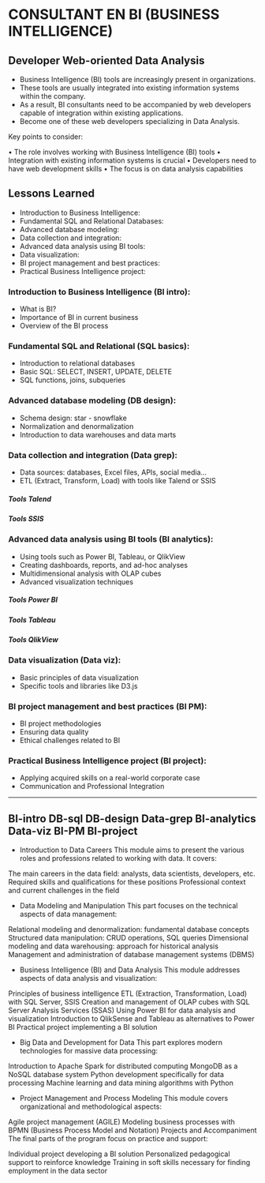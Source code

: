 
# CONSULTANT EN BI (BUSINESS INTELLIGENCE)
## Developer Web-oriented Data Analysis


- Business Intelligence (BI) tools are increasingly present in organizations. 
- These tools are usually integrated into existing information systems within the company. 
- As a result, BI consultants need to be accompanied by web developers capable of integration within existing applications. 
- Become one of these web developers specializing in Data Analysis.

Key points to consider:

• The role involves working with Business Intelligence (BI) tools 
• Integration with existing information systems is crucial 
• Developers need to have web development skills 
• The focus is on data analysis capabilities

## Lessons Learned

- Introduction to Business Intelligence:
- Fundamental SQL and Relational Databases:
- Advanced database modeling:
- Data collection and integration:
- Advanced data analysis using BI tools:
- Data visualization:
- BI project management and best practices:
- Practical Business Intelligence project:

### Introduction to Business Intelligence (BI intro):
- What is BI? 
- Importance of BI in current business 
- Overview of the BI process

### Fundamental SQL and Relational (SQL basics):
- Introduction to relational databases 
- Basic SQL: SELECT, INSERT, UPDATE, DELETE 
- SQL functions, joins, subqueries

### Advanced database modeling (DB design):
- Schema design: star - snowflake 
- Normalization and denormalization 
- Introduction to data warehouses and data marts

### Data collection and integration (Data grep):
- Data sources: databases, Excel files, APIs, social media... 
- ETL (Extract, Transform, Load) with tools like Talend or SSIS

##### Tools Talend
##### Tools SSIS

### Advanced data analysis using BI tools (BI analytics):
- Using tools such as Power BI, Tableau, or QlikView 
- Creating dashboards, reports, and ad-hoc analyses 
- Multidimensional analysis with OLAP cubes 
- Advanced visualization techniques

##### Tools Power BI
##### Tools Tableau
##### Tools QlikView 

### Data visualization (Data viz):
- Basic principles of data visualization 
- Specific tools and libraries like D3.js

### BI project management and best practices (BI PM):
- BI project methodologies 
- Ensuring data quality 
- Ethical challenges related to BI

### Practical Business Intelligence project (BI project):
- Applying acquired skills on a real-world corporate case 
- Communication and Professional Integration


----
BI-intro 
DB-sql
DB-design
Data-grep
BI-analytics
Data-viz
BI-PM
BI-project
----

- Introduction to Data Careers
This module aims to present the various roles and professions related to working with data. It covers:

The main careers in the data field: analysts, data scientists, developers, etc.
Required skills and qualifications for these positions
Professional context and current challenges in the field

- Data Modeling and Manipulation
This part focuses on the technical aspects of data management:

Relational modeling and denormalization: fundamental database concepts
Structured data manipulation: CRUD operations, SQL queries
Dimensional modeling and data warehousing: approach for historical analysis
Management and administration of database management systems (DBMS)

- Business Intelligence (BI) and Data Analysis
This module addresses aspects of data analysis and visualization:

Principles of business intelligence
ETL (Extraction, Transformation, Load) with SQL Server, SSIS
Creation and management of OLAP cubes with SQL Server Analysis Services (SSAS)
Using Power BI for data analysis and visualization
Introduction to QlikSense and Tableau as alternatives to Power BI
Practical project implementing a BI solution

- Big Data and Development for Data
This part explores modern technologies for massive data processing:

Introduction to Apache Spark for distributed computing
MongoDB as a NoSQL database system
Python development specifically for data processing
Machine learning and data mining algorithms with Python

- Project Management and Process Modeling
This module covers organizational and methodological aspects:

Agile project management (AGILE)
Modeling business processes with BPMN (Business Process Model and Notation)
Projects and Accompaniment
The final parts of the program focus on practice and support:

Individual project developing a BI solution
Personalized pedagogical support to reinforce knowledge
Training in soft skills necessary for finding employment in the data sector






